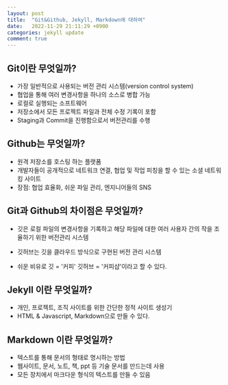 ```yaml
---
layout: post
title:  "Git&Github, Jekyll, Markdown에 대하여"
date:   2022-11-29 21:11:29 +0900
categories: jekyll update
comment: true
---
```

## Git이란 무엇일까?

- 가장 일반적으로 사용되는 버전 관리 시스템(version control system)
- 협업을 통해 여러 변경사항을 하나의 소스로 병합 가능
- 로컬로 실행되는 소프트웨어
- 저장소에서 모든 프로젝트 파일과 전체 수정 기록이 포함
- Staging과 Commit을 진행함으로서 버전관리를 수행

## Github는 무엇일까?

- 원격 저장소를 호스팅 하는 플랫폼
- 개발자들이 공개적으로 네트워크 연결, 협업 및 작업 피칭을 할 수 있는 소셜 네트워킹 사이트
- 장점: 협업 효율화, 쉬운 파일 관리, 엔지니어들의 SNS

## Git과 Github의 차이점은 무엇일까?
- 깃은 로컬 파일의 변경사항을 기록하고 해당 파일에 대한 여러 사용자 간의 작을 조율하기 위한 버전관리 시스템
- 깃허브는 깃을 클라우드 방식으로 구현된 버전 관리 시스템

- 쉬운 비유로 깃 = '커피' 깃허브 = '커피샵'이라고 할 수 있다. 

## Jekyll 이란 무엇일까?

- 개인, 프로젝트, 조직 사이트를 위한 간단한 정적 사이트 생성기
- HTML & Javascript, Markdown으로 만들 수 있다.

## Markdown 이란 무엇일까?

- 텍스트를 통해 문서의 형태로 명시하는 방법
- 웹사이트, 문서, 노트, 책, ppt 등 기술 문서를 만드는데 사용
- 모든 장치에서 마크다운 형식의 텍스트를 만들 수 있음

[jekyll-docs]: https://jekyllrb.com/docs/home
[jekyll-gh]:   https://github.com/jekyll/jekyll
[jekyll-talk]: https://talk.jekyllrb.com/
